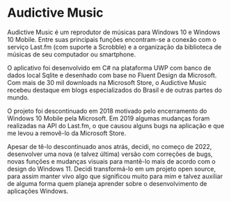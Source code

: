 # Audictive Music
Audictive Music é um reprodutor de músicas para Windows 10 e Windows 10 Mobile. Entre suas principais funções encontram-se a conexão com o serviço Last.fm (com suporte a Scrobble) e a organização da biblioteca de músicas de seu computador ou smartphone.

O aplicativo foi desenvolvido em C# na plataforma UWP com banco de dados local Sqlite e desenhado com base no Fluent Design da Microsoft. Com mais de 30 mil downloads na Microsoft Store, o Audictive Music recebeu destaque em blogs especializados do Brasil e de outras partes do mundo.

O projeto foi descontinuado em 2018 motivado pelo encerramento do Windows 10 Mobile pela Microsoft. Em 2019 algumas mudanças foram realizadas na API do Last.fm, o que causou alguns bugs na aplicação e que me levou a removê-lo da Microsoft Store.

Apesar de tê-lo descontinuado anos atrás, decidi, no começo de 2022, desenvolver uma nova (e talvez última) versão com correções de bugs, novas funções e mudanças visuais para mantê-lo mais de acordo com o design do Windows 11.
Decidi transformá-lo em um projeto open source, para assim manter vivo algo que significou muito para mim e talvez auxiliar de alguma forma quem planeja aprender sobre o desenvolvimento de aplicações Windows.
